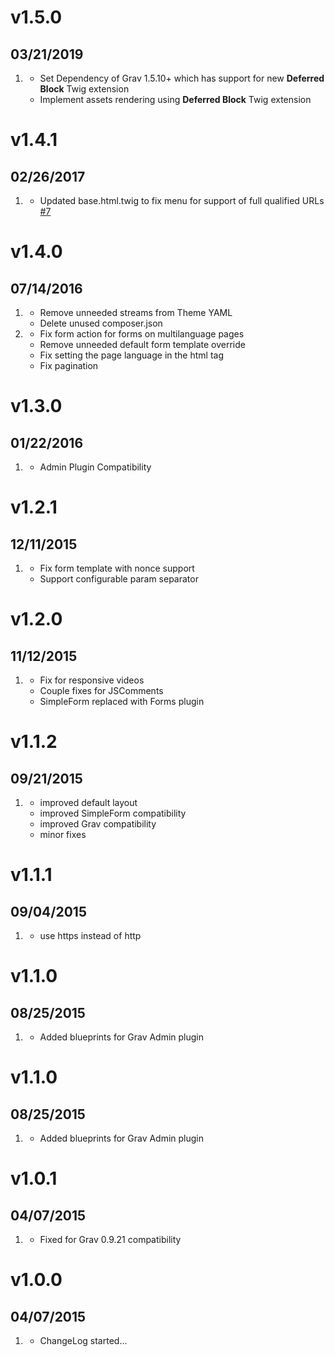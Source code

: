 # v1.5.0
## 03/21/2019

1. [](#new)
    * Set Dependency of Grav 1.5.10+ which has support for new **Deferred Block** Twig extension
    * Implement assets rendering using **Deferred Block** Twig extension 

# v1.4.1
## 02/26/2017

1. [](#improved)
    * Updated base.html.twig to fix menu for support of full qualified URLs [#7](https://github.com/getgrav/grav-theme-soraarticle/pull/7)

# v1.4.0
## 07/14/2016

1. [](#improved)
    * Remove unneeded streams from Theme YAML
    * Delete unused composer.json
1. [](#bugfix)
    * Fix form action for forms on multilanguage pages
    * Remove unneeded default form template override
    * Fix setting the page language in the html tag
    * Fix pagination

# v1.3.0
## 01/22/2016

1. [](#bugfix)
    * Admin Plugin Compatibility

# v1.2.1
## 12/11/2015

1. [](#bugfix)
    * Fix form template with nonce support
    * Support configurable param separator


# v1.2.0
## 11/12/2015

1. [](#new)
    * Fix for responsive videos
    * Couple fixes for JSComments
    * SimpleForm replaced with Forms plugin

# v1.1.2
## 09/21/2015

1. [](#improved)
    * improved default layout
    * improved SimpleForm compatibility
    * improved Grav compatibility
    * minor fixes

# v1.1.1
## 09/04/2015

1. [](#improved)
    * use https instead of http

# v1.1.0
## 08/25/2015

1. [](#improved)
    * Added blueprints for Grav Admin plugin

# v1.1.0
## 08/25/2015

1. [](#improved)
    * Added blueprints for Grav Admin plugin

# v1.0.1
## 04/07/2015

1. [](#bugfix)
    * Fixed for Grav 0.9.21 compatibility

# v1.0.0
## 04/07/2015

1. [](#new)
    * ChangeLog started...
